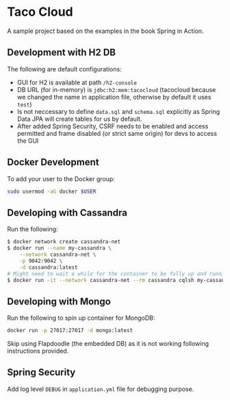# Taco Cloud

A sample project based on the examples in the book Spring in Action.

## Development with H2 DB

The following are default configurations:

- GUI for H2 is available at path `/h2-console`
- DB URL (for in-memory) is `jdbc:h2:mem:tacocloud` (tacocloud because we changed the name in application file, otherwise by default it uses `test`)
- Is not neccessary to define `data.sql` and `schema.sql` explicitly as Spring Data JPA will create tables for us by default.
- After added Spring Security, CSRF needs to be enabled and access permitted and frame disabled (or strict same origin) for devs to access the GUI

## Docker Development

To add your user to the Docker group:

```sh
sudo usermod -aG docker $USER
```

## Developing with Cassandra

Run the following:

```sh
$ docker network create cassandra-net
$ docker run --name my-cassandra \
    --network cassandra-net \
    -p 9042:9042 \
    -d cassandra:latest
# Might need to wait a while for the container to be fully up and running
$ docker run -it --network cassandra-net --rm cassandra cqlsh my-cassandra
```

## Developing with Mongo

Run the following to spin up container for MongoDB:

```sh
docker run -p 27017:27017 -d mongo:latest
```

Skip using Flapdoodle (the embedded DB) as it is not working following instructions provided.

## Spring Security

Add log level `DEBUG` in `application.yml` file for debugging purpose.